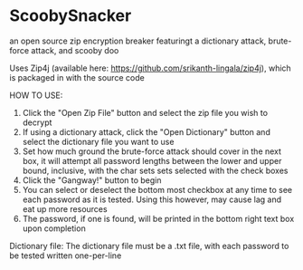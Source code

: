 # ScoobySnacker
an open source zip encryption breaker featuringt a dictionary attack, brute-force attack, and scooby doo

Uses Zip4j (available here: https://github.com/srikanth-lingala/zip4j), which is packaged in with the source code

HOW TO USE:
1. Click the "Open Zip File" button and select the zip file you wish to decrypt
2. If using a dictionary attack, click the "Open Dictionary" button and select the dictionary file you want to use
3. Set how much ground the brute-force attack should cover in the next box, it will attempt all password lengths between the lower and upper bound, inclusive, with the char sets sets selected with the check boxes
4. Click the "Gangway!" button to begin
5. You can select or deselect the bottom most checkbox at any time to see each password as it is tested. Using this however, may cause lag and eat up more resources
6. The password, if one is found, will be printed in the bottom right text box upon completion

Dictionary file:
The dictionary file must be a .txt file, with each password to be tested written one-per-line
